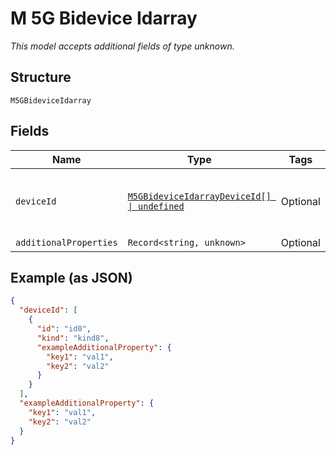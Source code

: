 
# M 5G Bidevice Idarray

*This model accepts additional fields of type unknown.*

## Structure

`M5GBideviceIdarray`

## Fields

| Name | Type | Tags | Description |
|  --- | --- | --- | --- |
| `deviceId` | [`M5GBideviceIdarrayDeviceId[] \| undefined`](../../doc/models/containers/m-5g-bidevice-idarray-device-id.md) | Optional | This is Array of a container for any-of cases. |
| `additionalProperties` | `Record<string, unknown>` | Optional | - |

## Example (as JSON)

```json
{
  "deviceId": [
    {
      "id": "id0",
      "kind": "kind8",
      "exampleAdditionalProperty": {
        "key1": "val1",
        "key2": "val2"
      }
    }
  ],
  "exampleAdditionalProperty": {
    "key1": "val1",
    "key2": "val2"
  }
}
```

